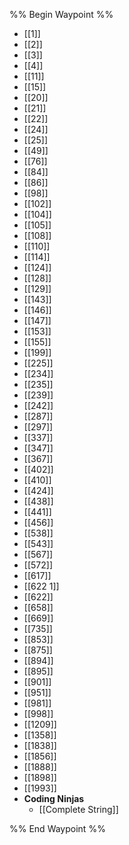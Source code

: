 %% Begin Waypoint %%
- [[1]]
- [[2]]
- [[3]]
- [[4]]
- [[11]]
- [[15]]
- [[20]]
- [[21]]
- [[22]]
- [[24]]
- [[25]]
- [[49]]
- [[76]]
- [[84]]
- [[86]]
- [[98]]
- [[102]]
- [[104]]
- [[105]]
- [[108]]
- [[110]]
- [[114]]
- [[124]]
- [[128]]
- [[129]]
- [[143]]
- [[146]]
- [[147]]
- [[153]]
- [[155]]
- [[199]]
- [[225]]
- [[234]]
- [[235]]
- [[239]]
- [[242]]
- [[287]]
- [[297]]
- [[337]]
- [[347]]
- [[367]]
- [[402]]
- [[410]]
- [[424]]
- [[438]]
- [[441]]
- [[456]]
- [[538]]
- [[543]]
- [[567]]
- [[572]]
- [[617]]
- [[622 1]]
- [[622]]
- [[658]]
- [[669]]
- [[735]]
- [[853]]
- [[875]]
- [[894]]
- [[895]]
- [[901]]
- [[951]]
- [[981]]
- [[998]]
- [[1209]]
- [[1358]]
- [[1838]]
- [[1856]]
- [[1888]]
- [[1898]]
- [[1993]]
- **Coding Ninjas**
	- [[Complete String]]

%% End Waypoint %%